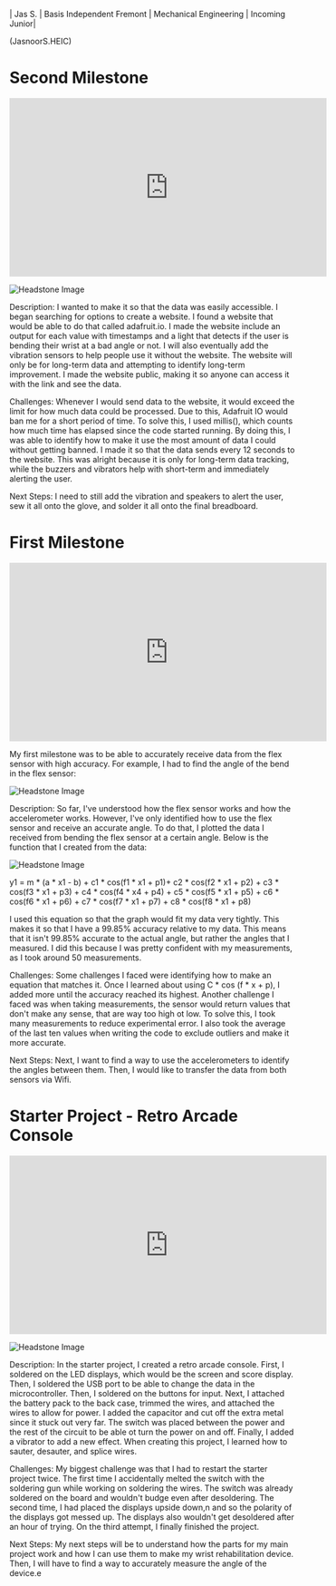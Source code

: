 <!--
# Wrist Rehabilitation Device
Replace this text with a brief description (2-3 sentences) of your project. This description should draw the reader in and pique their interest in what you've built. You can include what the biggest challenges, takeaways, and triumphs from completing the project were. As you complete your portfolio, remember your audience is less familiar than you are with all that your project entails!
You should comment out all portions of your portfolio that you have not completed yet, as well as any instructions:
```HTML 
This is an HTML comment in Markdown
Anything between these symbols will not render on the published site
```
-->
| Jas S. | Basis Independent Fremont | Mechanical Engineering | Incoming Junior|
<!---
**Replace the BlueStamp logo below with an image of yourself and your completed project. Follow the guide [here](https://tomcam.github.io/least-github-pages/adding-images-github-pages-site.html) if you need help.**
-->
(JasnoorS.HEIC)
<!---
# Final Milestone


**Don't forget to replace the text below with the embedding for your milestone video. Go to YouTube, click Share -> Embed, and copy and paste the code to replace what's below.**

<iframe width="560" height="315" src="https://www.youtube.com/embed/F7M7imOVGug" title="YouTube video player" frameborder="0" allow="accelerometer; autoplay; clipboard-write; encrypted-media; gyroscope; picture-in-picture; web-share" allowfullscreen></iframe>

For your final milestone, explain the outcome of your project. Key details to include are:
- What you've accomplished since your previous milestone
- What were your biggest challenges and triumphs at BSE
- A summary of key topics you learned about
- What do you hope to learn in the future after everything you've learned at BSE


-->
# Second Milestone

<iframe width="560" height="315" src="https://www.youtube.com/embed/y3VAmNlER5Y" title="YouTube video player" frameborder="0" allow="accelerometer; autoplay; clipboard-write; encrypted-media; gyroscope; picture-in-picture; web-share" allowfullscreen></iframe>

![Headstone Image](FinalCircuit)

Description:
I wanted to make it so that the data was easily accessible. I began searching for options to create a website. I found a website that would be able to do that called adafruit.io. I made the website include an output for each value with timestamps and a light that detects if the user is bending their wrist at a bad angle or not. I will also eventually add the vibration sensors to help people use it without the website. The website will only be for long-term data and attempting to identify long-term improvement. I made the website public, making it so anyone can access it with the link and see the data.

Challenges:
Whenever I would send data to the website, it would exceed the limit for how much data could be processed. Due to this, Adafruit IO would ban me for a short period of time. To solve this, I used millis(), which counts how much time has elapsed since the code started running. By doing this, I was able to identify how to make it use the most amount of data I could without getting banned. I made it so that the data sends every 12 seconds to the website. This was alright because it is only for long-term data tracking, while the buzzers and vibrators help with short-term and immediately alerting the user.

Next Steps:
I need to still add the vibration and speakers to alert the user, sew it all onto the glove, and solder it all onto the final breadboard.

# First Milestone

<iframe width="560" height="315" src="https://www.youtube.com/embed/fmthsALyXC0?si=sA5ARxU7Pw9Ax2rS" title="YouTube video player" frameborder="0" allow="accelerometer; autoplay; clipboard-write; encrypted-media; gyroscope; picture-in-picture; web-share" referrerpolicy="strict-origin-when-cross-origin" allowfullscreen></iframe>

My first milestone was to be able to accurately receive data from the flex sensor with high accuracy. For example, I had to find the angle of the bend in the flex sensor:

![Headstone Image](FlexCircuit)

Description:
So far, I've understood how the flex sensor works and how the accelerometer works. However, I've only identified how to use the flex sensor and receive an accurate angle. To do that, I plotted the data I received from bending the flex sensor at a certain angle. Below is the function that I created from the data:

![Headstone Image](Graph)

y1 = m * (a * x1 - b) + c1 * cos(f1 * x1 + p1)+ c2 * cos(f2 * x1 + p2) + c3 * cos(f3 * x1 + p3) + c4 * cos(f4 * x4 + p4) + c5 * cos(f5 * x1 + p5) + c6 * cos(f6 * x1 + p6) + c7 * cos(f7 * x1 + p7) + c8 * cos(f8 * x1 + p8)

I used this equation so that the graph would fit my data very tightly. This makes it so that I have a 99.85% accuracy relative to my data. This means that it isn't 99.85% accurate to the actual angle, but rather the angles that I measured. I did this because I was pretty confident with my measurements, as I took around 50 measurements.

Challenges:
Some challenges I faced were identifying how to make an equation that matches it. Once I learned about using C * cos (f * x + p), I added more until the accuracy reached its highest. Another challenge I faced was when taking measurements, the sensor would return values that don't make any sense, that are way too high ot low. To solve this, I took many measurements to reduce experimental error. I also took the average of the last ten values when writing the code to exclude outliers and make it more accurate.

Next Steps:
Next, I want to find a way to use the accelerometers to identify the angles between them. Then, I would like to transfer the data from both sensors via Wifi.


# Starter Project - Retro Arcade Console

<iframe width="560" height="315" src="https://www.youtube.com/embed/HoTiaGMx5EQ?si=7KrHkXm_49cLGxsC" title="YouTube video player" frameborder="0" allow="accelerometer; autoplay; clipboard-write; encrypted-media; gyroscope; picture-in-picture; web-share" referrerpolicy="strict-origin-when-cross-origin" allowfullscreen></iframe>

![Headstone Image](81qZPYhThuS.webp)

Description:
In the starter project, I created a retro arcade console. First, I soldered on the LED displays, which would be the screen and score display. Then, I soldered the USB port to be able to change the data in the microcontroller. Then, I soldered on the buttons for input. Next, I attached the battery pack to the back case, trimmed the wires, and attached the wires to allow for power. I added the capacitor and cut off the extra metal since it stuck out very far. The switch was placed between the power and the rest of the circuit to be able ot turn the power on and off. Finally, I added a vibrator to add a new effect. When creating this project, I learned how to sauter, desauter, and splice wires.

Challenges:
My biggest challenge was that I had to restart the starter project twice. The first time I accidentally melted the switch with the soldering gun while working on soldering the wires. The switch was already soldered on the board and wouldn't budge even after desoldering. The second time, I had placed the displays upside down,n and so the polarity of the displays got messed up. The displays also wouldn't get desoldered after an hour of trying. On the third attempt, I finally finished the project.

Next Steps:
My next steps will be to understand how the parts for my main project work and how I can use them to make my wrist rehabilitation device. Then, I will have to find a way to accurately measure the angle of the device.e
<!-- 

# Code
Here's where you'll put your code. The syntax below places it into a block of code. Follow the guide [here]([url](https://www.markdownguide.org/extended-syntax/)) to learn how to customize it to your project needs. 

```c++
void setup() {
  // put your setup code here, to run once:
  Serial.begin(9600);
  Serial.println("Hello World!");
}

void loop() {
  // put your main code here, to run repeatedly:

}
```

# Bill of Materials
Here's where you'll list the parts in your project. To add more rows, just copy and paste the example rows below.
Don't forget to place the link of where to buy each component inside the quotation marks in the corresponding row after href =. Follow the guide [here]([url](https://www.markdownguide.org/extended-syntax/)) to learn how to customize this to your project needs. 

| **Part** | **Note** | **Price** | **Link** |
|:--:|:--:|:--:|:--:|
| Item Name | What the item is used for | $Price | <a href="https://www.amazon.com/Arduino-A000066-ARDUINO-UNO-R3/dp/B008GRTSV6/"> Link </a> |
| Item Name | What the item is used for | $Price | <a href="https://www.amazon.com/Arduino-A000066-ARDUINO-UNO-R3/dp/B008GRTSV6/"> Link </a> |
| Item Name | What the item is used for | $Price | <a href="https://www.amazon.com/Arduino-A000066-ARDUINO-UNO-R3/dp/B008GRTSV6/"> Link </a> |

# Other Resources/Examples
One of the best parts about GitHub is that you can view how other people set up their work. Here are some past BSE portfolios that are awesome examples. You can view how they set up their portfolio, and you can view their index.MD files to understand how they implemented different portfolio components.
- [Example 1](https://trashytuber.github.io/YimingJiaBlueStamp/)
- [Example 2](https://sviatil0.github.io/Sviatoslav_BSE/)
- [Example 3](https://arneshkumar.github.io/arneshbluestamp/)

To watch the BSE tutorial on how to create a portfolio, click here.
-->


